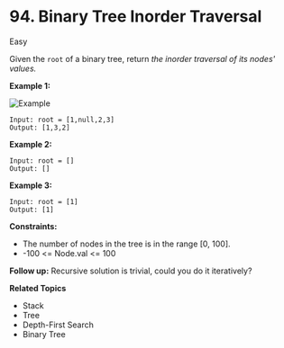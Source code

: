 # 94. Binary Tree Inorder Traversal

Easy

Given the `root` of a binary tree, return *the inorder traversal of its nodes' values.*

 

**Example 1:**

![Example](https://assets.leetcode.com/uploads/2020/09/15/inorder_1.jpg)
```
Input: root = [1,null,2,3]
Output: [1,3,2]
```
**Example 2:**
```
Input: root = []
Output: []
```
**Example 3:**
```
Input: root = [1]
Output: [1]
``` 

**Constraints:**

- The number of nodes in the tree is in the range [0, 100].
- -100 <= Node.val <= 100
 

**Follow up:** Recursive solution is trivial, could you do it iteratively?

**Related Topics**
- Stack
- Tree
- Depth-First Search
- Binary Tree
